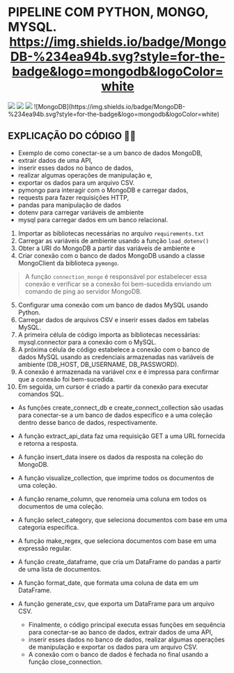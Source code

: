 # PIPELINE COM PYTHON, MONGO, MYSQL.  <div align="center"> https://img.shields.io/badge/MongoDB-%234ea94b.svg?style=for-the-badge&logo=mongodb&logoColor=white
  <img src="https://img.shields.io/badge/Python-FFD43B?style=for-the-badge&logo=python&logoColor=blue">
  <img src="[![MongoDB](https://img.shields.io/badge/MongoDB-%234ea94b.svg?logo=mongodb&logoColor=white)](#)">
  <img src="https://img.shields.io/badge/Mongo-FFD43B?style=for-the-badge&logo=python&logoColor=blue">
  ![MongoDB](https://img.shields.io/badge/MongoDB-%234ea94b.svg?style=for-the-badge&logo=mongodb&logoColor=white)
</div>


## EXPLICAÇÃO DO CÓDIGO 🧑‍💻

* Exemplo de como conectar-se a um banco de dados MongoDB, 
* extrair dados de uma API, 
* inserir esses dados no banco de dados, 
* realizar algumas operações de manipulação e, 
* exportar os dados para um arquivo CSV. 
* pymongo para interagir com o MongoDB e carregar dados, 
* requests para fazer requisições HTTP, 
* pandas para manipulação de dados 
* dotenv para carregar variáveis de ambiente
* mysql para carregar dados em um banco relacional.

1. Importar as bibliotecas necessárias no arquivo `requirements.txt`
2. Carregar as variáveis de ambiente usando a função `load_dotenv()`
3. Obter a URI do MongoDB a partir das variáveis de ambiente e 
4. Criar conexão com o banco de dados MongoDB usando a classe MongoClient da biblioteca `pymongo`. 
 > A função `connection_mongo` é responsável por estabelecer essa conexão e verificar se a conexão foi bem-sucedida enviando um comando de ping ao servidor MongoDB.
5. Configurar uma conexão com um banco de dados MySQL usando Python.
6. Carregar dados de arquivos CSV e inserir esses dados em tabelas MySQL.
7. A primeira célula de código importa as bibliotecas necessárias: mysql.connector para a conexão com o MySQL.
8. A próxima célula de código estabelece a conexão com o banco de dados MySQL usando as credenciais armazenadas nas variáveis de ambiente (DB_HOST, DB_USERNAME, DB_PASSWORD).
9. A conexão é armazenada na variável cnx e é impressa para confirmar que a conexão foi bem-sucedida.
10. Em seguida, um cursor é criado a partir da conexão para executar comandos SQL.

* As funções create_connect_db e create_connect_collection são usadas para conectar-se a um banco de dados específico e a uma coleção dentro desse banco de dados, respectivamente. 
* A função extract_api_data faz uma requisição GET a uma URL fornecida e retorna a resposta. 
* A função insert_data insere os dados da resposta na coleção do MongoDB.
* A função visualize_collection, que imprime todos os documentos de uma coleção.
* A função rename_column, que renomeia uma coluna em todos os documentos de uma coleção.
* A função select_category, que seleciona documentos com base em uma categoria específica.
* A função make_regex, que seleciona documentos com base em uma expressão regular.
* A função create_dataframe, que cria um DataFrame do pandas a partir de uma lista de documentos.
* A função format_date, que formata uma coluna de data em um DataFrame.
* A função generate_csv, que exporta um DataFrame para um arquivo CSV.

  - Finalmente, o código principal executa essas funções em sequência para conectar-se ao banco de dados, extrair dados de uma API,
  - inserir esses dados no banco de dados, realizar algumas operações de manipulação e exportar os dados para um arquivo CSV.
  - A conexão com o banco de dados é fechada no final usando a função close_connection.
